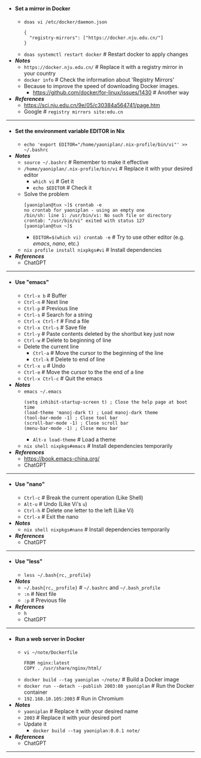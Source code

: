 - #### Set a mirror in Docker
    - `doas vi /etc/docker/daemon.json`
      ```
      {
        "registry-mirrors": ["https://docker.nju.edu.cn/"]
      }
      ```
    - `doas systemctl restart docker` # Restart docker to apply changes
- ***Notes***
    - `https://docker.nju.edu.cn/` # Replace it with a registry mirror in your country
    - `docker info` # Check the information about 'Registry Mirrors'
    - Because to improve the speed of downloading Docker images.
        - https://github.com/docker/for-linux/issues/1430 # Another way
- ***References***
    - https://sci.nju.edu.cn/9e/05/c30384a564741/page.htm
    - Google # `registry mirrors site:edu.cn`
- ---
- #### Set the environment variable EDITOR in Nix
    - `echo 'export EDITOR="/home/yaoniplan/.nix-profile/bin/vi"' >> ~/.bashrc`
- ***Notes***
    - `source ~/.bashrc` # Remember to make it effective
    - `/home/yaoniplan/.nix-profile/bin/vi` # Replace it with your desired editor
        - `which vi` # Get it
        - `echo $EDITOR` # Check it
    - Solve the problem
      ```
      [yaoniplan@tux ~]$ crontab -e
      no crontab for yaoniplan - using an empty one
      /bin/sh: line 1: /usr/bin/vi: No such file or directory
      crontab: "/usr/bin/vi" exited with status 127
      [yaoniplan@tux ~]$
      ```
        - `EDITOR=$(which vi) crontab -e` # Try to use other editor (e.g. *emacs*, *nano*, etc.)
    - `nix profile install nixpkgs#vi` # Install dependencies
- ***References***
    - ChatGPT
- ---
- #### Use "emacs"
    - `Ctrl-x b` # Buffer
    - `Ctrl-n` # Next line
    - `Ctrl-p` # Previous line
    - `Ctrl-s` # Search for a string
    - `Ctrl-x Ctrl-f` # Find a file
    - `Ctrl-x Ctrl-s` # Save file
    - `Ctrl-y` # Paste contents deleted by the shortbut key just now
    - `Ctrl-w` # Delete to beginning of line
    - Delete the current line
        - `Ctrl-a` # Move the cursor to the beginning of the line
        - `Ctrl-k` # Delete to end of line
    - `Ctrl-x u` # Undo
    - `Ctrl-e` # Move the cursor to the the end of a line
    - `Ctrl-x Ctrl-c` # Quit the emacs
- ***Notes***
    - `emacs ~/.emacs`
      ```
      (setq inhibit-startup-screen t) ; Close the help page at boot time
      (load-theme 'manoj-dark t) ; Load manoj-dark theme
      (tool-bar-mode -1) ; Close tool bar
      (scroll-bar-mode -1) ; Close scroll bar
      (menu-bar-mode -1) ; Close menu bar
      ```
        - `Alt-x load-theme` # Load a theme
    - `nix shell nixpkgs#emacs` # Install dependencies temporarily
- ***References***
    - https://book.emacs-china.org/
    - ChatGPT
- ---
- #### Use "nano"
    - `Ctrl-c` # Break the current operation (Like Shell)
    - `Alt-u` # Undo (Like Vi's `u`)
    - `Ctrl-h` # Delete one letter to the left (Like Vi)
    - `Ctrl-x` # Exit the nano
- ***Notes***
    - `nix shell nixpkgs#nano` # Install dependencies temporarily
- ***References***
    - ChatGPT
- ---
- #### Use "less"
    - `less ~/.bash{rc,_profile}`
- ***Notes***
    - `~/.bash{rc,_profile}` # `~/.bashrc` and `~/.bash_profile`
    - `:n` # Next file
    - `:p` # Previous file
- ***References***
    - `h`
    - ChatGPT
- ---
- #### Run a web server in Docker
    - `vi ~/note/Dockerfile`
      ```
      FROM nginx:latest
      COPY . /usr/share/nginx/html/
      ```
    - `docker build --tag yaoniplan ~/note/` # Build a Docker image
    - `docker run --detach --publish 2003:80 yaoniplan` # Run the Docker container
    - `192.168.10.105:2003` # Run in Chromium
- ***Notes***
    - `yaoniplan` # Replace it with your desired name
    - `2003` # Replace it with your desired port
    - Update it
        - `docker build --tag yaoniplan:0.0.1 note/`
- ***References***
    - ChatGPT
- ---
